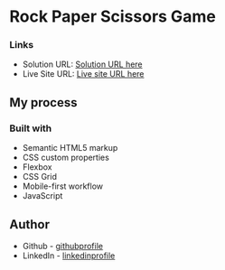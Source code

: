 # Rock Paper Scissors Game

### Links

- Solution URL: [Solution URL here](https://github.com/towhidulislamalif/rock-paper-scissors-game)
- Live Site URL: [Live site URL here](https://rock-paper-scissors-master-game.netlify.app/)

## My process

### Built with

- Semantic HTML5 markup
- CSS custom properties
- Flexbox
- CSS Grid
- Mobile-first workflow
- JavaScript

## Author

<!-- - Website - [Add your name here](https://www.your-site.com) -->

- Github - [githubprofile](https://github.com/towhidulislamalif)
- LinkedIn - [linkedinprofile](https://www.linkedin.com/in/towhidul-islam-003614165/)
